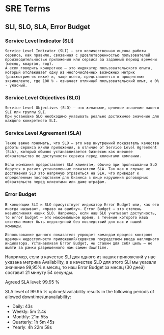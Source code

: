 # SRE Terms
## SLI, SLO, SLA, Error Budget
### Service Level Indicator (SLI)
```
Service Level Indicator (SLI) – это количественная оценка работы сервиса, как правило, связанная с удовлетворенностью пользователей производительностью приложения или сервиса за заданный период времени (месяц, квартал, год).
А если говорить конкретнее – это индикатор пользовательского опыта, который отслеживает одну из многочисленных возможных метрик (рассмотрим их ниже) и, чаще всего, представляется в процентном эквиваленте, где 100 % - означает отличный пользовательский опыт, а 0% - ужасный.
```
### Service Level Objectives (SLO)
```
Service Level Objectives (SLO) – это желаемое, целевое значение нашего SLI или группы SLI.
При установке SLO необходимо указывать реально достижимое значение для каждого конкретного SLI.
```
### Service Level Agreement (SLA)
```
Также важно понимать, что SLO – это наш внутренний показатель качества работы сервиса и/или приложения, в отличие от Service Level Agreement (SLA), который обычно устанавливается бизнесом как внешнее обязательство по доступности сервиса перед клиентами компании.

Если компания предоставляет SLA клиентам, обычно при прописывании SLO берутся в расчет установленные показатели SLA. Так как в случае не достижения SLO это напрямую отразиться на SLA, что приведет к определенным последствиям для бизнеса в лице нарушения договорных обязательств перед клиентами или даже штрафам.
```
### Error Budget
```
В концепции SLI и SLO присутствует индикатор Error Budget или, как его иногда называют, «право на ошибку». Error Budget – это степень невыполнения наших SLO. Например, если наш SLO учитывает доступность, то error budget – это максимальное время, в течение которого наша система может быть недоступной без последствий для нас и нашей команды.

Использование данного показателя упрощает командам процесс контроля времени недоступности приложений/сервисов посредством ввода наглядного индикатора. Устанавливая Error Budget, мы ставим для себя цель – не выйти за рамки разрешенного нам самим downtime.
```
Например, если в качестве SLI для одного из наших приложений у нас указана метрика Availability, а в качестве SLO для этого SLI мы указали значение 99,95% в месяц, то наш Error Budget за месяц (30 дней) составит 21 минуту 54 секунды.

Agreed SLA level: 
99.95 % 

SLA level of 99.95 % uptime/availability results in the following periods of allowed downtime/unavailability:

- Daily: 43s
- Weekly: 5m 2.4s
- Monthly: 21m 55s
- Quarterly: 1h 5m 45s
- Yearly: 4h 22m 58s
